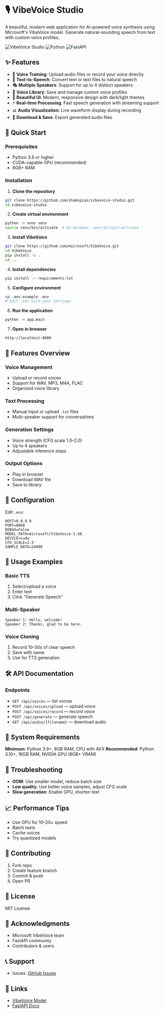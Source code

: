 # 🎙️ VibeVoice Studio

A beautiful, modern web application for AI-powered voice synthesis using Microsoft's VibeVoice model. Generate natural-sounding speech from text with custom voice profiles.

![VibeVoice Studio](https://img.shields.io/badge/VibeVoice-Studio-purple?style=for-the-badge&logo=microphone)
![Python](https://img.shields.io/badge/Python-3.9+-blue?style=for-the-badge&logo=python)
![FastAPI](https://img.shields.io/badge/FastAPI-Modern-green?style=for-the-badge&logo=fastapi)

## ✨ Features

- 🎤 **Voice Training**: Upload audio files or record your voice directly  
- 📝 **Text-to-Speech**: Convert text or text files to natural speech  
- 🎭 **Multiple Speakers**: Support for up to 4 distinct speakers  
- 💾 **Voice Library**: Save and manage custom voice profiles  
- 🎨 **Beautiful UI**: Modern, responsive design with dark/light themes  
- ⚡ **Real-time Processing**: Fast speech generation with streaming support  
- 📊 **Audio Visualization**: Live waveform display during recording  
- 💾 **Download & Save**: Export generated audio files  

## 🚀 Quick Start

### Prerequisites
- Python 3.9 or higher  
- CUDA-capable GPU (recommended)  
- 8GB+ RAM  

### Installation

1. **Clone the repository**
```bash
git clone https://github.com/shamspias/vibevoice-studio.git
cd vibevoice-studio
````

2. **Create virtual environment**

```bash
python -m venv venv
source venv/bin/activate  # On Windows: venv\Scripts\activate
```

3. **Install VibeVoice**

```bash
git clone https://github.com/microsoft/VibeVoice.git
cd VibeVoice
pip install -e .
cd ..
```

4. **Install dependencies**

```bash
pip install -r requirements.txt
```

5. **Configure environment**

```bash
cp .env.example .env
# Edit .env with your settings
```

6. **Run the application**

```bash
python -m app.main
```

7. **Open in browser**

```
http://localhost:8000
```

## 🎨 Features Overview

### Voice Management

* Upload or record voices
* Support for WAV, MP3, M4A, FLAC
* Organized voice library

### Text Processing

* Manual input or upload `.txt` files
* Multi-speaker support for conversations

### Generation Settings

* Voice strength (CFG scale 1.0–2.0)
* Up to 4 speakers
* Adjustable inference steps

### Output Options

* Play in browser
* Download WAV file
* Save to library

## 🔧 Configuration

Edit `.env`:

```env
HOST=0.0.0.0
PORT=8000
DEBUG=False
MODEL_PATH=microsoft/VibeVoice-1.5B
DEVICE=cuda
CFG_SCALE=1.3
SAMPLE_RATE=24000
```

## 🎯 Usage Examples

### Basic TTS

1. Select/upload a voice
2. Enter text
3. Click "Generate Speech"

### Multi-Speaker

```text
Speaker 1: Hello, welcome!
Speaker 2: Thanks, glad to be here.
```

### Voice Cloning

1. Record 10–30s of clear speech
2. Save with name
3. Use for TTS generation

## 🛠️ API Documentation

### Endpoints

* `GET /api/voices` — list voices
* `POST /api/voices/upload` — upload voice
* `POST /api/voices/record` — record voice
* `POST /api/generate` — generate speech
* `GET /api/audio/{filename}` — download audio

## 🚦 System Requirements

**Minimum**: Python 3.9+, 8GB RAM, CPU with AVX
**Recommended**: Python 3.10+, 16GB RAM, NVIDIA GPU (8GB+ VRAM)

## 🐛 Troubleshooting

* **OOM**: Use smaller model, reduce batch size
* **Low quality**: Use better voice samples, adjust CFG scale
* **Slow generation**: Enable GPU, shorten text

## 📈 Performance Tips

* Use GPU for 10–20× speed
* Batch texts
* Cache voices
* Try quantized models

## 🤝 Contributing

1. Fork repo
2. Create feature branch
3. Commit & push
4. Open PR

## 📄 License

MIT License

## 🙏 Acknowledgments

* Microsoft VibeVoice team
* FastAPI community
* Contributors & users

## 📞 Support

* Issues: [GitHub Issues](https://github.com/shamspias/vibevoice-app/issues)

## 🔗 Links

* [VibeVoice Model](https://github.com/microsoft/VibeVoice)
* [FastAPI Docs](https://fastapi.tiangolo.com)
